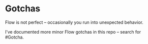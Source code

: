 # Gotchas

Flow is not perfect – occasionally you run into unexpected behavior.

I've documented more minor Flow gotchas in this repo – search for #Gotcha.
